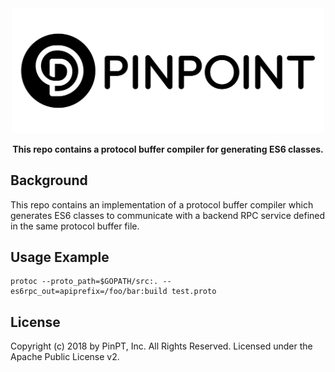 <div align="center">
	<img width="500" src=".github/logo.svg" alt="pinpt-logo">
</div>

<p align="center" color="#6a737d">
	<strong>This repo contains a protocol buffer compiler for generating ES6 classes.</strong>
</p>

## Background

This repo contains an implementation of a protocol buffer compiler which generates ES6 classes to communicate with a backend RPC service defined in the same protocol buffer file.

## Usage Example

```
protoc --proto_path=$GOPATH/src:. --es6rpc_out=apiprefix=/foo/bar:build test.proto
```

## License

Copyright (c) 2018 by PinPT, Inc. All Rights Reserved. Licensed under the Apache Public License v2.
